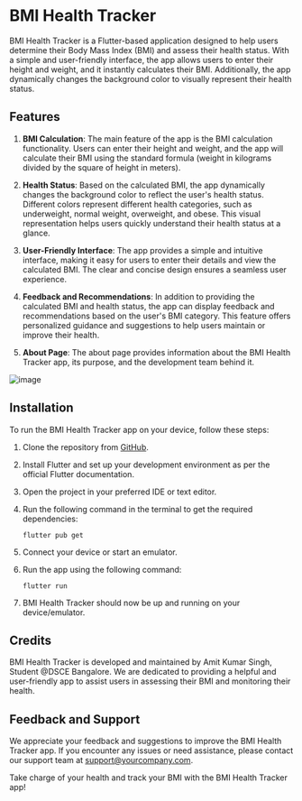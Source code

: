 # BMI Health Tracker

BMI Health Tracker is a Flutter-based application designed to help users determine their Body Mass Index (BMI) and assess their health status. With a simple and user-friendly interface, the app allows users to enter their height and weight, and it instantly calculates their BMI. Additionally, the app dynamically changes the background color to visually represent their health status.

## Features

1. **BMI Calculation**: The main feature of the app is the BMI calculation functionality. Users can enter their height and weight, and the app will calculate their BMI using the standard formula (weight in kilograms divided by the square of height in meters).

2. **Health Status**: Based on the calculated BMI, the app dynamically changes the background color to reflect the user's health status. Different colors represent different health categories, such as underweight, normal weight, overweight, and obese. This visual representation helps users quickly understand their health status at a glance.

3. **User-Friendly Interface**: The app provides a simple and intuitive interface, making it easy for users to enter their details and view the calculated BMI. The clear and concise design ensures a seamless user experience.

4. **Feedback and Recommendations**: In addition to providing the calculated BMI and health status, the app can display feedback and recommendations based on the user's BMI category. This feature offers personalized guidance and suggestions to help users maintain or improve their health.

5. **About Page**: The about page provides information about the BMI Health Tracker app, its purpose, and the development team behind it.

![image](https://github.com/itheaks/flutter_bmiapp/assets/134759689/a02bf312-296a-47e5-b6ac-caa360111b47)


## Installation

To run the BMI Health Tracker app on your device, follow these steps:

1. Clone the repository from [GitHub](https://github.com/your-repository-link).

2. Install Flutter and set up your development environment as per the official Flutter documentation.

3. Open the project in your preferred IDE or text editor.

4. Run the following command in the terminal to get the required dependencies:

   ```
   flutter pub get
   ```

5. Connect your device or start an emulator.

6. Run the app using the following command:

   ```
   flutter run
   ```

7. BMI Health Tracker should now be up and running on your device/emulator.

## Credits

BMI Health Tracker is developed and maintained by Amit Kumar Singh, Student @DSCE Bangalore. We are dedicated to providing a helpful and user-friendly app to assist users in assessing their BMI and monitoring their health.

## Feedback and Support

We appreciate your feedback and suggestions to improve the BMI Health Tracker app. If you encounter any issues or need assistance, please contact our support team at [support@yourcompany.com](mailto:support@yourcompany.com).

Take charge of your health and track your BMI with the BMI Health Tracker app!
